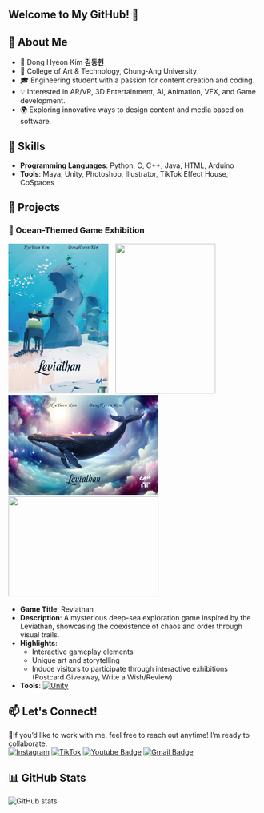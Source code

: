 ## Welcome to My GitHub! 👋

<!--
**star1206/star1206** is a ✨ _special_ ✨ repository because its `README.md` (this file) appears on your GitHub profile.
---
-->

## 🌟 About Me
- 🚀 Dong Hyeon Kim **김동현**
- 🏫 College of Art & Technology, Chung-Ang University 
- 🎓 Engineering student with a passion for content creation and coding.
- 💡 Interested in AR/VR, 3D Entertainment, AI, Animation, VFX, and Game development.
- 🌍 Exploring innovative ways to design content and media based on software.

## 🚀 Skills
- **Programming Languages**: Python, C, C++, Java, HTML, Arduino
- **Tools**: Maya, Unity, Photoshop, Illustrator, TikTok Effect House, CoSpaces

## 🌌 Projects
### 🌊 Ocean-Themed Game Exhibition
<img src="https://github.com/star1206/Leviathan/blob/493be67c570c72fbd1dfa139b08dd4056262d179/poster1" width="200" height="300" style="margin-right: 10px;" /> <img src="https://github.com/star1206/Leviathan/blob/337707fcc4118eefa431f55fcfd195096c1b1982/exhibition2.gif" width="200" height="300" /> <br>
<img src="https://github.com/star1206/Leviathan/blob/493be67c570c72fbd1dfa139b08dd4056262d179/postcard_blue" width="300" height="200" /> <img src="https://github.com/star1206/Leviathan/blob/60ffcb240354be5b4243ec17c2821f9cd5c59a18/%ED%8A%B8%EB%A0%88%EC%9D%BC%EB%9F%AC_1.gif" width="300" height="200" />



- **Game Title**: Reviathan
- **Description**: A mysterious deep-sea exploration game inspired by the Leviathan, showcasing the coexistence of chaos and order through visual trails.
- **Highlights**:
  - Interactive gameplay elements
  - Unique art and storytelling
  - Induce visitors to participate through interactive exhibitions (Postcard Giveaway, Write a Wish/Review)
- **Tools**: [![Unity](https://img.shields.io/badge/Unity-000000?style=flat-square&logo=unity&logoColor=white)](https://unity.com)

## 📫 Let's Connect!
🤙If you’d like to work with me, feel free to reach out anytime! I’m ready to collaborate. <br>
[![Instagram](https://img.shields.io/badge/Instagram-E4405F?style=for-the-badge&logo=instagram&logoColor=white)](https://www.instagram.com/donghyeon.1206)
[![TikTok](https://img.shields.io/badge/TikTok-000000?style=for-the-badge&logo=tiktok&logoColor=white)](https://www.tiktok.com/@artech_kr)
[![Youtube Badge](https://img.shields.io/badge/YouTube-FF0000?style=for-the-badge&logo=youtube&logoColor=white)](https://www.youtube.com/@star1206cau)
[![Gmail Badge](https://img.shields.io/badge/Gmail-D14836?style=for-the-badge&logo=gmail&logoColor=white)](mailto:starandy1206@gmail.com)
	

## 📊 GitHub Stats
![GitHub stats](https://github-readme-stats.vercel.app/api?username=KimDongHyeon&show_icons=true&theme=radical)
